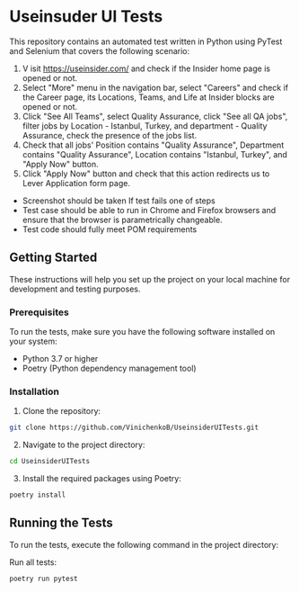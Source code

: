 # Useinsuder UI Tests
This repository contains an automated test written in Python using PyTest and Selenium that covers the following scenario:

1. V    isit https://useinsider.com/ and check if the Insider home page is opened or not.
2. Select "More" menu in the navigation bar, select "Careers" and check if the Career page, its Locations, Teams, and Life at Insider blocks are opened or not.
3. Click "See All Teams", select Quality Assurance, click "See all QA jobs", filter jobs by Location - Istanbul, Turkey, and department - Quality Assurance, check the presence of the jobs list.
4. Check that all jobs' Position contains "Quality Assurance", Department contains "Quality Assurance", Location contains "Istanbul, Turkey", and "Apply Now" button.
5. Click "Apply Now" button and check that this action redirects us to Lever Application form page.

- Screenshot should be taken If test fails one of steps
- Test case should be able to run in Chrome and Firefox browsers and ensure
that the browser is parametrically changeable.
- Test code should fully meet POM requirements
## Getting Started
These instructions will help you set up the project on your local machine for development and testing purposes.

### Prerequisites
To run the tests, make sure you have the following software installed on your system:
- Python 3.7 or higher
- Poetry (Python dependency management tool)

### Installation

1. Clone the repository:
```bash
git clone https://github.com/VinichenkoB/UseinsiderUITests.git

```
2. Navigate to the project directory:
```bash
cd UseinsiderUITests
```

3. Install the required packages using Poetry:
```bash
poetry install
```

## Running the Tests
To run the tests, execute the following command in the project directory:

Run all tests:
```bash
poetry run pytest
```
